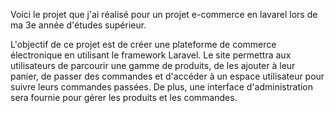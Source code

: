 Voici le projet que j'ai réalisé pour un projet e-commerce en lavarel lors de ma 3e année d'études supérieur. 

L'objectif de ce projet est de créer une plateforme de commerce électronique en utilisant le framework Laravel. Le site permettra aux utilisateurs de parcourir une
gamme de produits, de les ajouter à leur panier, de passer des commandes et d'accéder à un espace utilisateur pour suivre leurs commandes passées. De plus,
une interface d'administration sera fournie pour gérer les produits et les commandes.
